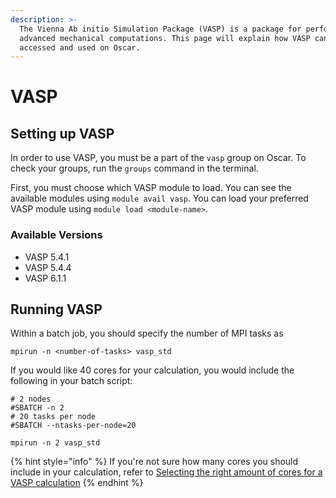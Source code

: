 ```yaml
---
description: >-
  The Vienna Ab initio Simulation Package (VASP) is a package for performing
  advanced mechanical computations. This page will explain how VASP can be
  accessed and used on Oscar.
---
```


# VASP

## Setting up VASP

In order to use VASP, you must be a part of the `vasp` group on Oscar. To check your groups, run the `groups` command in the terminal.

First, you must choose which VASP module to load. You can see the available modules using `module avail vasp`. You can load your preferred VASP module using `module load <module-name>`.

### Available Versions

* VASP 5.4.1
* VASP 5.4.4
* VASP 6.1.1

## Running VASP

Within a batch job, you should specify the number of MPI tasks as

```
mpirun -n <number-of-tasks> vasp_std
```

If you would like 40 cores for your calculation, you would include the following in your batch script:

```
# 2 nodes
#SBATCH -n 2
# 20 tasks per node
#SBATCH --ntasks-per-node=20

mpirun -n 2 vasp_std
```

{% hint style="info" %}
If you're not sure how many cores you should include in your calculation, refer to [Selecting the right amount of cores for a VASP calculation](https://www.nsc.liu.se/\~pla/blog/2015/01/12/vasp-how-many-cores/)
{% endhint %}
